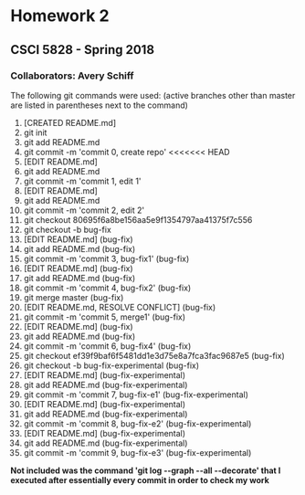 # Homework 2
## CSCI 5828 - Spring 2018
### Collaborators: Avery Schiff
The following git commands were used: (active branches other than master are listed in parentheses next to the command)
1. [CREATED README.md]
2. git init
3. git add README.md
4. git commit -m 'commit 0, create repo'
<<<<<<< HEAD
5. [EDIT README.md]
6. git add README.md
7. git commit -m 'commit 1, edit 1'
8. [EDIT README.md]
9. git add README.md
10. git commit -m 'commit 2, edit 2'
11. git checkout 80695f6a8be156aa5e9f1354797aa41375f7c556
12. git checkout -b bug-fix
13. [EDIT README.md] (bug-fix)
14. git add README.md (bug-fix)
15. git commit -m 'commit 3, bug-fix1' (bug-fix)
16. [EDIT README.md] (bug-fix)
17. git add README.md (bug-fix)
18. git commit -m 'commit 4, bug-fix2' (bug-fix)
19. git merge master (bug-fix)
20. [EDIT README.md, RESOLVE CONFLICT] (bug-fix)
21. git commit -m 'commit 5, merge1' (bug-fix)
22. [EDIT README.md] (bug-fix)
23. git add README.md (bug-fix)
24. git commit -m 'commit 6, bug-fix4' (bug-fix)
25. git checkout ef39f9baf6f5481dd1e3d75e8a7fca3fac9687e5 (bug-fix)
26. git checkout -b bug-fix-experimental (bug-fix)
27. [EDIT README.md] (bug-fix-experimental)
28. git add README.md (bug-fix-experimental)
29. git commit -m 'commit 7, bug-fix-e1' (bug-fix-experimental)
30. [EDIT README.md] (bug-fix-experimental)
31. git add README.md (bug-fix-experimental)
32. git commit -m 'commit 8, bug-fix-e2' (bug-fix-experimental)
33. [EDIT README.md] (bug-fix-experimental)
34. git add README.md (bug-fix-experimental)
35. git commit -m 'commit 9, bug-fix-e3' (bug-fix-experimental)

**Not included was the command 'git log --graph --all --decorate' that I executed after essentially every commit in order to check my work**
